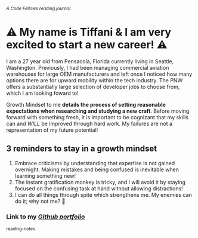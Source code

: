 <sub> *A  Code Fellows reading journal* </sub>

# :warning:	My name is Tiffani & I am very excited to start a new career! :warning:	

I am a 27 year old from Pensacola, Florida currently living in Seattle, Washington. Previously, I had been managing commercial aviation warehouses for large OEM manufacturers and left once I noticed how many options there are for upward mobility within the tech industry. The PNW offers a substantially large selection of developer jobs to choose from, which I am looking foward to!

Growth Mindset to me **details the process of setting reasonable expectations when researching and studying a new craft**. Before moving forward with something fresh, it is important to be cognizant that my skills can and *WILL* be improved through hard work. My failures are not a representation of my future potential!

## 3 reminders to stay in a growth mindset

1. Embrace criticisms by understanding that expertise is not gained overnight. Making mistakes and being confused is inevitable when learning something new!
2. The instant gratification monkey is tricky, and I will avoid it by staying focused on the confusing task at hand without allowing distractions!
3. I can do all things through spite which strengthens me. My enemies can do it; why not me? :raised_hands:	

### **Link to my _[Github portfolio](https://github.com/tiffanirice23)_** 

<sub> reading-notes </sub>
